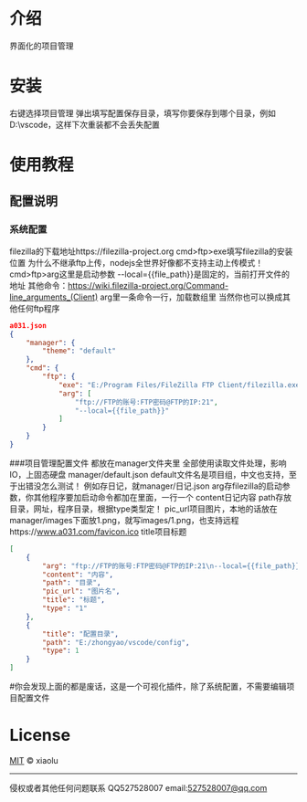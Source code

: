 # 介绍

界面化的项目管理

# 安装

右键选择项目管理
弹出填写配置保存目录，填写你要保存到哪个目录，例如D:\vscode，这样下次重装都不会丢失配置

# 使用教程

## 配置说明
### 系统配置
filezilla的下载地址https://filezilla-project.org
cmd>ftp>exe填写filezilla的安装位置
为什么不继承ftp上传，nodejs全世界好像都不支持主动上传模式！
cmd>ftp>arg这里是启动参数
--local={{file_path}}是固定的，当前打开文件的地址
其他命令：https://wiki.filezilla-project.org/Command-line_arguments_(Client)
arg里一条命令一行，加载数组里
当然你也可以换成其他任何ftp程序
```json
a031.json
{
	"manager": {
		"theme": "default"
	},
	"cmd": {
		"ftp": {
			"exe": "E:/Program Files/FileZilla FTP Client/filezilla.exe",
			"arg": [
				"ftp://FTP的账号:FTP密码@FTP的IP:21",
				"--local={{file_path}}"
			]
		}
	}
}
```
###项目管理配置文件
都放在manager文件夹里
全部使用读取文件处理，影响IO，上固态硬盘
manager/default.json
default文件名是项目组，中文也支持，至于出错没怎么测试！
例如存日记，就manager/日记.json
arg存filezilla的启动参数，你其他程序要加启动命令都加在里面，一行一个
content日记内容
path存放目录，网址，程序目录，根据type类型定！
pic_url项目图片，本地的话放在manager/images下面放1.png，就写images/1.png，也支持远程https://www.a031.com/favicon.ico
title项目标题
```json
[
	{
		"arg": "ftp://FTP的账号:FTP密码@FTP的IP:21\n--local={{file_path}}",
		"content": "内容",
		"path": "目录",
		"pic_url": "图片名",
		"title": "标题",
		"type": "1"
	},
	{
		"title": "配置目录",
		"path": "E:/zhongyao/vscode/config",
		"type": 1
	}
]
```

#你会发现上面的都是废话，这是一个可视化插件，除了系统配置，不需要编辑项目配置文件

# License

[MIT](LICENSE.md) &copy; xiaolu

---
侵权或者其他任何问题联系
QQ527528007
email:527528007@qq.com
